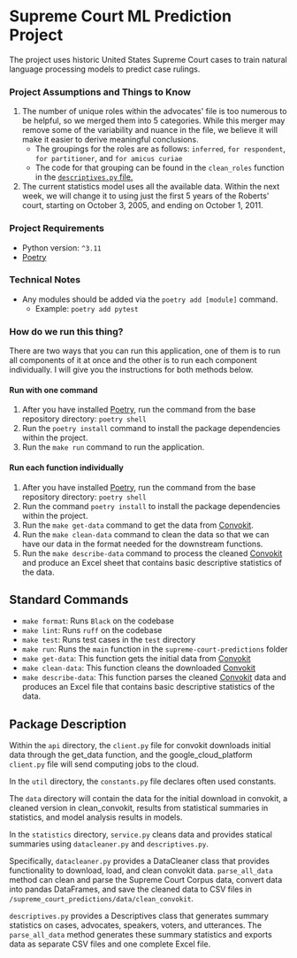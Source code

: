 # Supreme Court ML Prediction Project
The project uses historic United States Supreme Court cases to train natural language processing models to predict case rulings.

### Project Assumptions and Things to Know
1. The number of unique roles within the advocates' file is too numerous to be helpful, so we merged them into 5 categories. While this merger may remove some of the variability and nuance in the file, we believe it will make it easier to derive meaningful conclusions.
   - The groupings for the roles are as follows: `inferred`, `for respondent`, `for partitioner`, and `for amicus curiae`
   - The code for that grouping can be found in the `clean_roles` function in the [`descriptives.py` file.](https://github.com/michplunkett/supreme-court-ml-predictions/blob/main/supreme_court_predictions/statistics/descriptives.py)
2. The current statistics model uses all the available data. Within the next week, we will change it to using just the first 5 years of the Roberts' court, starting on October 3, 2005, and ending on October 1, 2011.

### Project Requirements
- Python version: `^3.11`
- [Poetry](https://python-poetry.org/)

### Technical Notes
- Any modules should be added via the `poetry add [module]` command.
  - Example: `poetry add pytest`

### How do we run this thing?
There are two ways that you can run this application, one of them is to run all components of it at once and the other is to run each component individually. I will give you the instructions for both methods below.

#### Run with one command
1. After you have installed [Poetry](https://python-poetry.org/docs/basic-usage/), run the command from the base repository directory: `poetry shell`
2. Run the `poetry install` command to install the package dependencies within the project.
3. Run the `make run` command to run the application.

#### Run each function individually
1. After you have installed [Poetry](https://python-poetry.org/docs/basic-usage/), run the command from the base repository directory: `poetry shell`
2. Run the command `poetry install` to install the package dependencies within the project.
3. Run the `make get-data` command to get the data from [Convokit](https://convokit.cornell.edu/documentation/supreme.html).
4. Run the `make clean-data` command to clean the data so that we can have our data in the format needed for the downstream functions.
5. Run the `make describe-data` command to process the cleaned [Convokit](https://convokit.cornell.edu/documentation/supreme.html) and produce an Excel sheet that contains basic descriptive statistics of the data. 

## Standard Commands
- `make format`: Runs `Black` on the codebase
- `make lint`: Runs `ruff` on the codebase
- `make test`: Runs test cases in the `test` directory
- `make run`: Runs the `main` function in the `supreme-court-predictions` folder
- `make get-data`: This function gets the initial data from [Convokit](https://convokit.cornell.edu/documentation/supreme.html)
- `make clean-data`: This function cleans the downloaded [Convokit](https://convokit.cornell.edu/documentation/supreme.html)
- `make describe-data`: This function parses the cleaned [Convokit](https://convokit.cornell.edu/documentation/supreme.html) data and produces an Excel file that contains basic descriptive statistics of the data.

## Package Description

Within the `api` directory, the `client.py` file for convokit downloads initial data through the get_data function, and the google_cloud_platform `client.py` file will send computing jobs to the cloud. 

In the `util` directory, the `constants.py` file declares often used constants.  

The `data` directory will contain the data for the initial download in convokit, a cleaned version in clean_convokit, results from statistical summaries in statistics, and model analysis results in models. 

In the `statistics` directory, `service.py` cleans data and provides statical summaries using `datacleaner.py` and `descriptives.py`. 

Specifically, `datacleaner.py` provides a DataCleaner class that provides functionality to download, load, and clean convokit data. `parse_all_data` method can clean and parse the Supreme Court Corpus data, convert data into pandas DataFrames, and save the cleaned data to CSV files in `/supreme_court_predictions/data/clean_convokit`.

`descriptives.py` provides a Descriptives class that generates summary statistics on cases, advocates, speakers, voters, and utterances. The `parse_all_data` method generates these summary statistics and exports data as separate CSV files and one complete Excel file. 